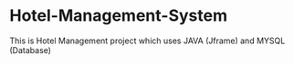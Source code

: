 # Hotel-Management-System
This is Hotel Management project which uses JAVA (Jframe) and MYSQL (Database)
